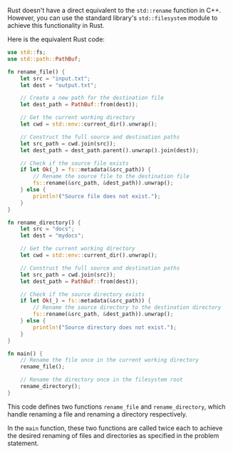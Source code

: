Rust doesn't have a direct equivalent to the `std::rename` function in C++. However, you can use the standard library's `std::filesystem` module to achieve this functionality in Rust.

Here is the equivalent Rust code:

```rust
use std::fs;
use std::path::PathBuf;

fn rename_file() {
    let src = "input.txt";
    let dest = "output.txt";

    // Create a new path for the destination file
    let dest_path = PathBuf::from(dest));

    // Get the current working directory
    let cwd = std::env::current_dir().unwrap();

    // Construct the full source and destination paths
    let src_path = cwd.join(src));
    let dest_path = dest_path.parent().unwrap().join(dest));

    // Check if the source file exists
    if let Ok(_) = fs::metadata(&src_path)) {
        // Rename the source file to the destination file
        fs::rename(&src_path, &dest_path)).unwrap();
    } else {
        println!("Source file does not exist.");
    }
}

fn rename_directory() {
    let src = "docs";
    let dest = "mydocs";

    // Get the current working directory
    let cwd = std::env::current_dir().unwrap();

    // Construct the full source and destination paths
    let src_path = cwd.join(src));
    let dest_path = PathBuf::from(dest));

    // Check if the source directory exists
    if let Ok(_) = fs::metadata(&src_path)) {
        // Rename the source directory to the destination directory
        fs::rename(&src_path, &dest_path)).unwrap();
    } else {
        println!("Source directory does not exist.");
    }
}

fn main() {
    // Rename the file once in the current working directory
    rename_file();

    // Rename the directory once in the filesystem root
    rename_directory();
}
```

This code defines two functions `rename_file` and `rename_directory`, which handle renaming a file and renaming a directory respectively.

In the `main` function, these two functions are called twice each to achieve the desired renaming of files and directories as specified in the problem statement.

